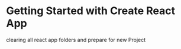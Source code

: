 # Getting Started with Create React App

clearing all react app folders and prepare for new Project

